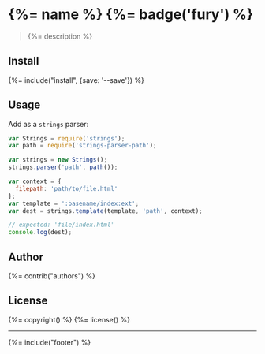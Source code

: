 # {%= name %} {%= badge('fury') %}

> {%= description %}

## Install
{%= include("install", {save: '--save'}) %}

## Usage
Add as a `strings` parser:

```js
var Strings = require('strings');
var path = require('strings-parser-path');

var strings = new Strings();
strings.parser('path', path());

var context = {
  filepath: 'path/to/file.html'
};
var template = ':basename/index:ext';
var dest = strings.template(template, 'path', context);

// expected: 'file/index.html'
console.log(dest);
```

## Author
{%= contrib("authors") %}

## License
{%= copyright() %}
{%= license() %}

***

{%= include("footer") %}

